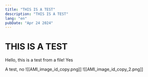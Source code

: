 ```yaml
---
title: "THIS IS A TEST"
description: "THIS IS A TEST"
lang: "en"
pubDate: "Apr 24 2024"
---
```


# THIS IS A TEST

Hello, this is a test from a file! Yes

A test, no
![[AMI_image_id_copy.png]]
![[AMI_image_id_copy_2.png]]